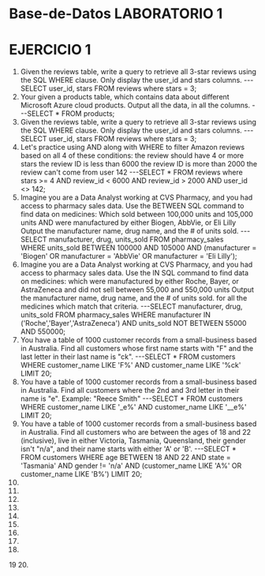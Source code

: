 # Base-de-Datos LABORATORIO 1
# EJERCICIO 1
1. Given the reviews table, write a query to retrieve all 3-star reviews using the SQL WHERE clause. Only display the user_id and stars columns.
    ---SELECT user_id, stars FROM reviews
       where stars = 3;
2. Your given a products table, which contains data about different Microsoft Azure cloud products. Output all the data, in all the columns.
    ---SELECT * FROM products;
3. Given the reviews table, write a query to retrieve all 3-star reviews using the SQL WHERE clause. Only display the user_id and stars columns.
    ---SELECT user_id, stars FROM reviews
       where stars = 3;
4. Let's practice using AND along with WHERE to filter Amazon reviews based on all 4 of these conditions:
   the review should have 4 or more stars
   the review ID is less than 6000
   the review ID is more than 2000
   the review can't come from user 142
    ---SELECT * FROM reviews
       where stars >= 4 AND review_id < 6000 AND review_id > 2000 AND user_id <> 142;
5. Imagine you are a Data Analyst working at CVS Pharmacy, and you had access to pharmacy sales data. Use the BETWEEN SQL command to find data on medicines:
   Which sold between 100,000 units and 105,000 units
   AND were manufactured by either Biogen, AbbVie, or Eli Lilly
   Output the manufacturer name, drug name, and the # of units sold.
    ---SELECT manufacturer, drug, units_sold FROM pharmacy_sales    
       WHERE units_sold BETWEEN 100000 AND 105000 
       AND (manufacturer = 'Biogen' OR manufacturer = 'AbbVie' OR manufacturer = 'Eli Lilly'); 
6. Imagine you are a Data Analyst working at CVS Pharmacy, and you had access to pharmacy sales data. Use the IN SQL command to find data on medicines:
   which were manufactured by either Roche, Bayer, or AstraZeneca
   and did not sell between 55,000 and 550,000 units
   Output the manufacturer name, drug name, and the # of units sold. for all the medicines which match that criteria.
    ---SELECT manufacturer, drug, units_sold FROM pharmacy_sales
       WHERE manufacturer IN ('Roche','Bayer','AstraZeneca')
       AND units_sold NOT BETWEEN 55000 AND 550000;
7. You have a table of 1000 customer records from a small-business based in Australia.
   Find all customers whose first name starts with "F" and the last letter in their last name is "ck".
    ---SELECT * FROM customers 
       WHERE customer_name LIKE 'F%' 
       AND customer_name LIKE '%ck'
       LIMIT 20;
8. You have a table of 1000 customer records from a small-business based in Australia.
   Find all customers where the 2nd and 3rd letter in their name is "e".
   Example: "Reece Smith"
    ---SELECT * FROM customers 
       WHERE customer_name LIKE '_e%'
       AND customer_name LIKE '__e%'
       LIMIT 20;
9. You have a table of 1000 customer records from a small-business based in Australia.
   Find all customers who are between the ages of 18 and 22 (inclusive), live in either Victoria, Tasmania, Queensland, their gender isn't "n/a", and their name starts with either 'A' or 'B'.
    ---SELECT * FROM customers 
       WHERE age BETWEEN 18 AND 22
       AND state = 'Tasmania'
       AND gender != 'n/a'
       AND (customer_name LIKE 'A%' OR customer_name LIKE 'B%')
       LIMIT 20;
10.
11.
12.
13.
14.
15.
16.
17.
18.
19
20.

